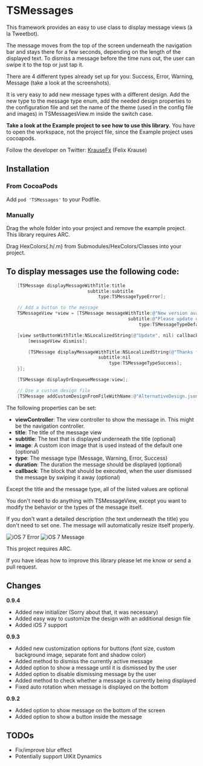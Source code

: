 TSMessages
==========

This framework provides an easy to use class to display message views (à la Tweetbot).

The message moves from the top of the screen underneath the navigation bar and stays there for a few seconds, depending on the length of the displayed text. To dismiss a message before the time runs out, the user can swipe it to the top or just tap it.

There are 4 different types already set up for you: Success, Error, Warning, Message (take a look at the screenshots).

It is very easy to add new message types with a different design. Add the new type to the message type enum, add the needed design properties to the configuration file and set the name of the theme (used in the config file and images) in TSMessagesView.m inside the switch case.

**Take a look at the Example project to see how to use this library.** You have to open the workspace, not the project file, since the Example project uses cocoapods.

Follow the developer on Twitter: [KrauseFx](http://twitter.com/krausefx) (Felix Krause)

## Installation

### From CocoaPods

Add `pod 'TSMessages'` to your Podfile.

### Manually

Drag the whole folder into your project and remove the example project. This library requires ARC.

Drag HexColors{.h/.m} from Submodules/HexColors/Classes into your project.

To display messages use the following code:
--------

```objective-c
    [TSMessage displayMessageWithTitle:title
                              subtitle:subtitle
                                  type:TSMessageTypeError];

    // Add a button to the message
    TSMessageView *view = [TSMessage messageWithTitle:@"New version available"
                                             subtitle:@"Please update our app"
                                                 type:TSMessageTypeDefault];

    [view setButtonWithTitle:NSLocalizedString(@"Update", nil) callback:^(TSMessageView *messageView) {
        [messageView dismiss];

        [TSMessage displayMessageWithTitle:NSLocalizedString(@"Thanks for updating", nil)
                                  subtitle:nil
                                      type:TSMessageTypeSuccess];
    }];

    [TSMessage displayOrEnqueueMessage:view];

    // Use a custom design file
    [TSMessage addCustomDesignFromFileWithName:@"AlternativeDesign.json"];
```

The following properties can be set:

* **viewController**: The view controller to show the message in. This might be the navigation controller.
* **title**: The title of the message view
* **subtitle**: The text that is displayed underneath the title (optional)
* **image**: A custom icon image that is used instead of the default one (optional)
* **type**: The message type (Message, Warning, Error, Success)
* **duration**: The duration the message should be displayed (optional)
* **callback**: The block that should be executed, when the user dismissed the message by swiping it away (optional)

Except the title and the message type, all of the listed values are optional

You don't need to do anything with TSMessageView, except you want to modify the behavior or the types of the message itself.

If you don't want a detailed description (the text underneath the title) you don't need to set one. The message will automatically resize itself properly.

![iOS 7 Error](http://www.toursprung.com/wp-content/uploads/2013/09/error_ios7.png)
![iOS 7 Message](http://www.toursprung.com/wp-content/uploads/2013/09/warning_ios7.png)

This project requires ARC.

If you have ideas how to improve this library please let me know or send a pull request.

Changes
-----

**0.9.4**
* Added new initializer (Sorry about that, it was necessary)
* Added easy way to customize the design with an additional design file
* Added iOS 7 support

**0.9.3**

* Added new customization options for buttons (font size, custom background image, separate font and shadow color)
* Added method to dismiss the currently active message
* Added option to show a message until it is dismissed by the user
* Added option to disable dismissing message by the user
* Added method to check whether a message is currently being displayed
* Fixed auto rotation when message is displayed on the bottom

**0.9.2**

* Added option to show message on the bottom of the screen
* Added option to show a button inside the message


TODOs
-----
* Fix/improve blur effect
* Potentially support UIKit Dynamics
